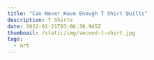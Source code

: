 ```yaml
---
title: "Can Never Have Enough T Shirt Quilts"
description: T Shirts
date: 2022-01-21T03:06:30.945Z
thumbnail: /static/img/second-t-shirt.jpg
tags:
  - art
---
```

